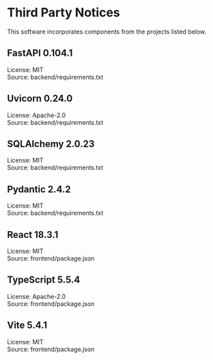 # Third Party Notices

This software incorporates components from the projects listed below.

## FastAPI 0.104.1
License: MIT  
Source: backend/requirements.txt  

## Uvicorn 0.24.0
License: Apache-2.0  
Source: backend/requirements.txt  

## SQLAlchemy 2.0.23
License: MIT  
Source: backend/requirements.txt  

## Pydantic 2.4.2
License: MIT  
Source: backend/requirements.txt  

## React 18.3.1
License: MIT  
Source: frontend/package.json  

## TypeScript 5.5.4
License: Apache-2.0  
Source: frontend/package.json  

## Vite 5.4.1
License: MIT  
Source: frontend/package.json
